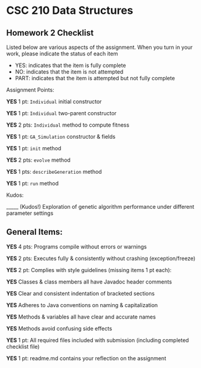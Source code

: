 # CSC 210 Data Structures
## Homework 2 Checklist

Listed below are various aspects of the assignment.  When you turn in
your work, please indicate the status of each item

- YES: indicates that the item is fully complete
- NO: indicates that the item is not attempted
- PART: indicates that the item is attempted but not fully complete


Assignment Points:

**YES** 1 pt: `Individual` initial constructor

**YES** 1 pt: `Individual` two-parent constructor

**YES** 2 pts: `Individual` method to compute fitness

**YES** 1 pt: `GA_Simulation` constructor & fields

**YES** 1 pt: `init` method

**YES** 2 pts: `evolve` method

**YES** 1 pts: `describeGeneration` method

**YES** 1 pt: `run` method


Kudos:

_____ (Kudos!) Exploration of genetic algorithm performance under different parameter settings


## General Items:

**YES** 4 pts: Programs compile without errors or warnings

**YES** 2 pts: Executes fully & consistently without crashing (exception/freeze)

**YES** 2 pt: Complies with style guidelines (missing items 1 pt each):

  **YES** Classes & class members all have Javadoc header comments

  **YES** Clear and consistent indentation of bracketed sections

  **YES** Adheres to Java conventions on naming & capitalization

  **YES** Methods & variables all have clear and accurate names

  **YES** Methods avoid confusing side effects

**YES** 1 pt: All required files included with submission (including completed checklist file)

**YES** 1 pt: readme.md contains your reflection on the assignment